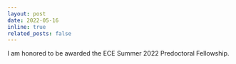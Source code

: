 ```yaml
---
layout: post
date: 2022-05-16
inline: true
related_posts: false
---
```


I am honored to be awarded the ECE Summer 2022 Predoctoral Fellowship.
